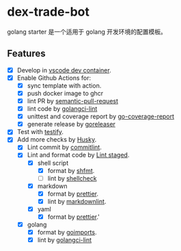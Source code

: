 # dex-trade-bot

golang starter 是一个适用于 golang 开发环境的配置模板。

## Features

- [x] Develop in [vscode dev container](https://code.visualstudio.com/docs/devcontainers/containers).
- [x] Enable Github Actions for:
  - [x] sync template with action.
  - [x] push docker image to ghcr
  - [x] lint PR by [semantic-pull-request](https://github.com/marketplace/actions/semantic-pull-request)
  - [x] lint code by [golangci-lint](https://github.com/golangci/golangci-lint)
  - [x] unittest and coverage report by [go-coverage-report](https://github.com/fgrosse/go-coverage-report)
  - [x] generate release by [goreleaser](https://goreleaser.com/)
- [x] Test with [testify](https://github.com/stretchr/testify).
- [x] Add more checks by [Husky](https://typicode.github.io/husky/).
  - [x] Lint commit by [commitlint](https://github.com/conventional-changelog/commitlint).
  - [x] Lint and format code by [Lint staged](https://github.com/lint-staged/lint-staged).
    - [x] shell script
      - [x] format by [shfmt](https://github.com/patrickvane/shfmt).
      - [ ] lint by [shellcheck](https://www.shellcheck.net/)
    - [x] markdown
      - [x] format by [prettier](https://prettier.io/).
      - [x] lint by [markdownlint](https://github.com/DavidAnson/markdownlint).
    - [x] yaml
      - [x] format by [prettier](https://prettier.io/).'
  - [x] golang
    - [x] format by [goimports](https://pkg.go.dev/golang.org/x/tools/cmd/goimports).
    - [x] lint by [golangci-lint](https://github.com/golangci/golangci-lint)
